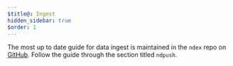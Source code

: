 ```yaml
---
$title@: Ingest
hidden_sidebar: true
$order: 1
---
```


The most up to date guide for data ingest is maintained in the `ndex` repo on [GitHub](https://github.com/neurodata/ndex/blob/master/README.md).  Follow the guide through the section titled `ndpush`.
